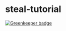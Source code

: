 # steal-tutorial

[![Greenkeeper badge](https://badges.greenkeeper.io/chasenlehara/steal-tutorial.svg)](https://greenkeeper.io/)